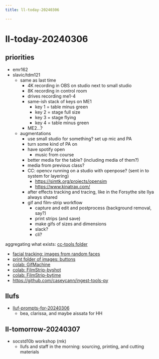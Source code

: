 ```yaml
---
title: ll-today-20240306

---
```


# ll-today-20240306
## priorities
* emr162
* slavic/tdm121
    * same as last time
        * 4K recording in OBS on studio next to small studio
        * 8K recording in control room
        * drives recording me1-4
        * same-ish stack of keys on ME1
            * key 1 = table minus green
            * key 2 = stage full size
            * key 3 = stage flying
            * key 4 = table minus green
        * ME2...?
    * augmentations
        * use small studio for something? set up mic and PA
        * turn some kind of PA on
        * have spotify open
            * music from course
        * better media for the table? (including media of them?)
        * media from previous class?
        * CC: opencv running on a studio with openpose? (sent in to system for layering)
            * https://simtk.org/projects/opensim
            * https://www.kinatrax.com/
        * after effects tracking and tracing, like in the Forsythe site Ilya always shared
        * gif and film-strip workflow
            * capture and edit and postprocess (background removal, say?)
            * print strips (and save)
            * make gifs of sizes and dimensions
            * slack?
            * cli?

aggregating what exists:
[cc-tools folder](https://drive.google.com/drive/folders/114UxYDqhJnK2KYie4m2IS1gLbvFnrHLn?usp=drive_link)
* [facial tracking: images from random faces](https://colab.research.google.com/drive/1ksaY71SH6DRXM1RkoTh8Wa2BOGUWqfQH?usp=sharing)
* [print folder of images: buttons](https://colab.research.google.com/drive/1lAybhNT_S2Cl1a_uFTM6qJER_T3fhrhI?usp=sharing)
* [colab: GifMachine](https://colab.research.google.com/drive/1imSm6RH8c_ENHJeGx8VYTU58d62GuUkK?usp=sharing)
* [colab: FilmStrip-byshot](https://hackmd.io/Uszp4JV7Ri639q0SQ8SUVg?both)
* [colab: FilmStrip-bytime ](https://colab.research.google.com/drive/1acOPRJNkMngZVMgfPbTM1q7wrSq8V48J?usp=drive_link)
* https://github.com/caseycann/ingest-tools-py
## llufs
* [lluf-prompts-for-20240306](/0LfvfhLhRdmId52Z2AegXw)
    * bea, clarissa, and maybe aissata for HH

## ll-tomorrow-20240307
* socstd10b workshop (mk)
    * llufs and staff in the morning: sourcing, printing, and cutting materials